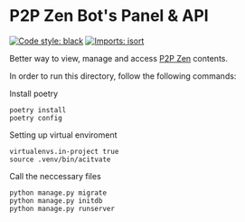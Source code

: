 # P2P Zen Bot's Panel & API

<a href="https://github.com/python/black"><img alt="Code style: black" src="https://img.shields.io/badge/code%20style-black-000000.svg"></a>
[![Imports: isort](https://img.shields.io/badge/%20imports-isort-%231674b1?style=flat&labelColor=ef8336)](https://pycqa.github.io/isort/)

Better way to view, manage and access [P2P Zen](https://github.com/emiravc/P2P-Zen) contents.

In order to run this directory, follow the following commands:

Install poetry
```
poetry install
poetry config 
```
Setting up virtual enviroment
```
virtualenvs.in-project true
source .venv/bin/acitvate
```
Call the neccessary files
```
python manage.py migrate
python manage.py initdb
python manage.py runserver
```
